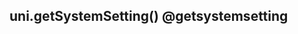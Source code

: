 ## uni.getSystemSetting() @getsystemsetting

<!-- UTSAPIJSON.getSystemSetting.description -->

<!-- UTSAPIJSON.getSystemSetting.param -->

<!-- UTSAPIJSON.getSystemSetting.returnValue -->

<!-- UTSAPIJSON.getSystemSetting.compatibility -->

<!-- UTSAPIJSON.getSystemSetting.tutorial -->

<!-- UTSAPIJSON.general_type.name -->

<!-- UTSAPIJSON.general_type.param -->